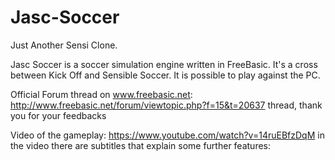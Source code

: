 Jasc-Soccer
===========

Just Another Sensi Clone.

Jasc Soccer is a soccer simulation engine written in FreeBasic.
It's a cross between Kick Off and Sensible Soccer.
It is possible to play against the PC.

Official Forum thread on www.freebasic.net:
http://www.freebasic.net/forum/viewtopic.php?f=15&t=20637 thread, thank you for your feedbacks

Video of the gameplay:
https://www.youtube.com/watch?v=14ruEBfzDqM
in the video there are subtitles that explain some further features:
